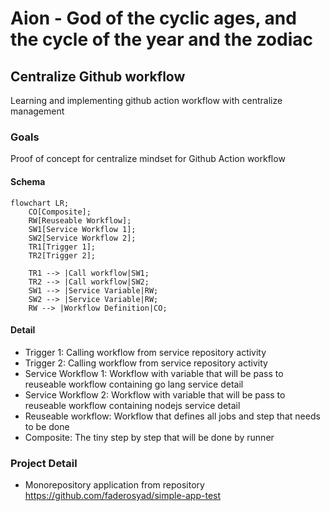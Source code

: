 # Aion - God of the cyclic ages, and the cycle of the year and the zodiac
## Centralize Github workflow
Learning and implementing github action workflow with centralize management

### Goals
Proof of concept for centralize mindset for Github Action workflow

#### Schema
```mermaid
flowchart LR;
    CO[Composite];
    RW[Reuseable Workflow];
    SW1[Service Workflow 1];
    SW2[Service Workflow 2];
    TR1[Trigger 1];
    TR2[Trigger 2];

    TR1 --> |Call workflow|SW1;
    TR2 --> |Call workflow|SW2;
    SW1 --> |Service Variable|RW;
    SW2 --> |Service Variable|RW;
    RW --> |Workflow Definition|CO;
```
#### Detail
- Trigger 1: Calling workflow from service repository activity
- Trigger 2: Calling workflow from service repository activity
- Service Workflow 1: Workflow with variable that will be pass to reuseable workflow containing go lang service detail
- Service Workflow 2: Workflow with variable that will be pass to reuseable workflow containing nodejs service detail
- Reuseable workflow: Workflow that defines all jobs and step that needs to be done
- Composite: The tiny step by step that will be done by runner

### Project Detail
- Monorepository application from repository https://github.com/faderosyad/simple-app-test



